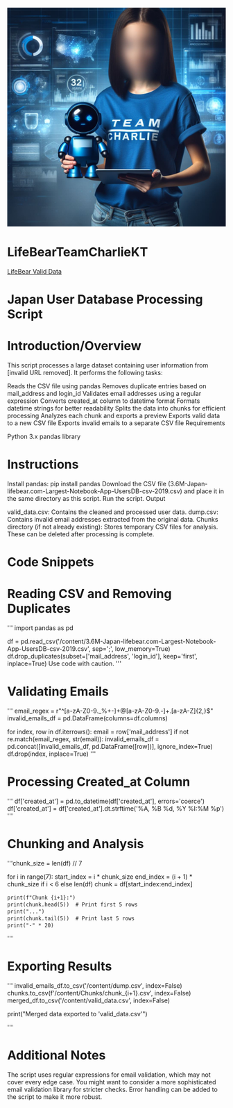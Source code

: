 ![Designer](Designer.jpeg)

# LifeBearTeamCharlieKT
[LifeBear Valid Data](https://cynatglobal.sharepoint.com/:x:/s/AIAnalyst/EWSky9WkKDdElkLuisg5nF0BaUy0jyFTF06VXfefuZ6OfA?e=ox1Vr8)

# Japan User Database Processing Script

# Introduction/Overview

This script processes a large dataset containing user information from [invalid URL removed]. It performs the following tasks:

Reads the CSV file using pandas
Removes duplicate entries based on mail_address and login_id
Validates email addresses using a regular expression
Converts created_at column to datetime format
Formats datetime strings for better readability
Splits the data into chunks for efficient processing
Analyzes each chunk and exports a preview
Exports valid data to a new CSV file
Exports invalid emails to a separate CSV file
Requirements

Python 3.x
pandas library

# Instructions

Install pandas: pip install pandas
Download the CSV file (3.6M-Japan-lifebear.com-Largest-Notebook-App-UsersDB-csv-2019.csv) and place it in the same directory as this script.
Run the script.
Output

valid_data.csv: Contains the cleaned and processed user data.
dump.csv: Contains invalid email addresses extracted from the original data.
Chunks directory (if not already existing): Stores temporary CSV files for analysis. These can be deleted after processing is complete.

# Code Snippets

# Reading CSV and Removing Duplicates

'''
import pandas as pd

df = pd.read_csv('/content/3.6M-Japan-lifebear.com-Largest-Notebook-App-UsersDB-csv-2019.csv', sep=';', low_memory=True)
df.drop_duplicates(subset=['mail_address', 'login_id'], keep='first', inplace=True)
Use code with caution.
'''

# Validating Emails

'''
email_regex = r"^[a-zA-Z0-9._%+-]+@[a-zA-Z0-9.-]+\.[a-zA-Z]{2,}$"
invalid_emails_df = pd.DataFrame(columns=df.columns)

for index, row in df.iterrows():
    email = row['mail_address']
    if not re.match(email_regex, str(email)):
        invalid_emails_df = pd.concat([invalid_emails_df, pd.DataFrame([row])], ignore_index=True)
        df.drop(index, inplace=True)
'''

# Processing Created_at Column

'''
df['created_at'] = pd.to_datetime(df['created_at'], errors='coerce')
df['created_at'] = df['created_at'].dt.strftime('%A, %B %d, %Y %I:%M %p')
'''

# Chunking and Analysis

'''chunk_size = len(df) // 7

for i in range(7):
    start_index = i * chunk_size
    end_index = (i + 1) * chunk_size if i < 6 else len(df)
    chunk = df[start_index:end_index]

    print(f"Chunk {i+1}:")
    print(chunk.head(5))  # Print first 5 rows
    print("...")
    print(chunk.tail(5))  # Print last 5 rows
    print("-" * 20)
'''

# Exporting Results

'''
invalid_emails_df.to_csv('/content/dump.csv', index=False)
chunks.to_csv(f'/content/Chunks/chunk_{i+1}.csv', index=False)
merged_df.to_csv('/content/valid_data.csv', index=False)

print("Merged data exported to 'valid_data.csv'")

'''

# Additional Notes

The script uses regular expressions for email validation, which may not cover every edge case. You might want to consider a more sophisticated email validation library for stricter checks.
Error handling can be added to the script to make it more robust.
